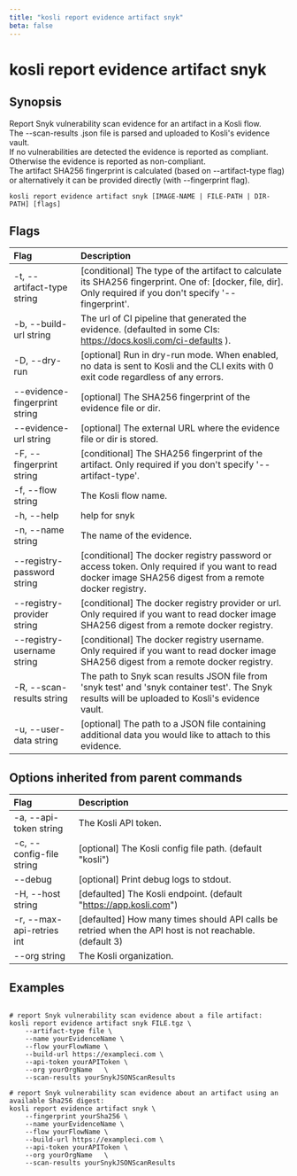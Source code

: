 ```yaml
---
title: "kosli report evidence artifact snyk"
beta: false
---
```


# kosli report evidence artifact snyk

## Synopsis

Report Snyk vulnerability scan evidence for an artifact in a Kosli flow.    
The --scan-results .json file is parsed and uploaded to Kosli's evidence vault.  
If no vulnerabilities are detected the evidence is reported as compliant. Otherwise the evidence is reported as non-compliant.  
The artifact SHA256 fingerprint is calculated (based on --artifact-type flag) or alternatively it can be provided directly (with --fingerprint flag).

```shell
kosli report evidence artifact snyk [IMAGE-NAME | FILE-PATH | DIR-PATH] [flags]
```

## Flags
| Flag | Description |
| :--- | :--- |
|    -t, --artifact-type string  |  [conditional] The type of the artifact to calculate its SHA256 fingerprint. One of: [docker, file, dir]. Only required if you don't specify '--fingerprint'.  |
|    -b, --build-url string  |  The url of CI pipeline that generated the evidence. (defaulted in some CIs: https://docs.kosli.com/ci-defaults ).  |
|    -D, --dry-run  |  [optional] Run in dry-run mode. When enabled, no data is sent to Kosli and the CLI exits with 0 exit code regardless of any errors.  |
|        --evidence-fingerprint string  |  [optional] The SHA256 fingerprint of the evidence file or dir.  |
|        --evidence-url string  |  [optional] The external URL where the evidence file or dir is stored.  |
|    -F, --fingerprint string  |  [conditional] The SHA256 fingerprint of the artifact. Only required if you don't specify '--artifact-type'.  |
|    -f, --flow string  |  The Kosli flow name.  |
|    -h, --help  |  help for snyk  |
|    -n, --name string  |  The name of the evidence.  |
|        --registry-password string  |  [conditional] The docker registry password or access token. Only required if you want to read docker image SHA256 digest from a remote docker registry.  |
|        --registry-provider string  |  [conditional] The docker registry provider or url. Only required if you want to read docker image SHA256 digest from a remote docker registry.  |
|        --registry-username string  |  [conditional] The docker registry username. Only required if you want to read docker image SHA256 digest from a remote docker registry.  |
|    -R, --scan-results string  |  The path to Snyk scan results JSON file from 'snyk test' and 'snyk container test'. The Snyk results will be uploaded to Kosli's evidence vault.  |
|    -u, --user-data string  |  [optional] The path to a JSON file containing additional data you would like to attach to this evidence.  |


## Options inherited from parent commands
| Flag | Description |
| :--- | :--- |
|    -a, --api-token string  |  The Kosli API token.  |
|    -c, --config-file string  |  [optional] The Kosli config file path. (default "kosli")  |
|        --debug  |  [optional] Print debug logs to stdout.  |
|    -H, --host string  |  [defaulted] The Kosli endpoint. (default "https://app.kosli.com")  |
|    -r, --max-api-retries int  |  [defaulted] How many times should API calls be retried when the API host is not reachable. (default 3)  |
|        --org string  |  The Kosli organization.  |


## Examples

```shell

# report Snyk vulnerability scan evidence about a file artifact:
kosli report evidence artifact snyk FILE.tgz \
	--artifact-type file \
	--name yourEvidenceName \
	--flow yourFlowName \
	--build-url https://exampleci.com \
	--api-token yourAPIToken \
	--org yourOrgName	\
	--scan-results yourSnykJSONScanResults

# report Snyk vulnerability scan evidence about an artifact using an available Sha256 digest:
kosli report evidence artifact snyk \
	--fingerprint yourSha256 \
	--name yourEvidenceName \
	--flow yourFlowName \
	--build-url https://exampleci.com \
	--api-token yourAPIToken \
	--org yourOrgName	\
	--scan-results yourSnykJSONScanResults

```

